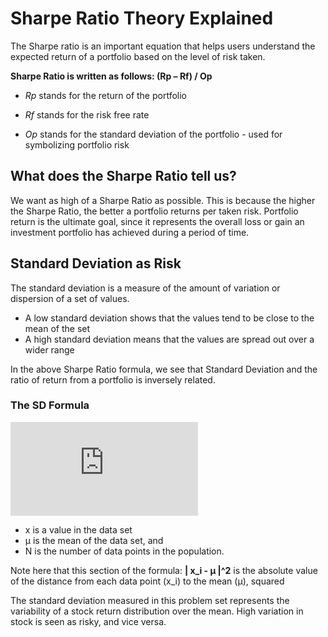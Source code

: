 # Sharpe Ratio Theory Explained


The Sharpe ratio is an important equation that helps users understand the expected return of a portfolio based on the level of risk taken.


**Sharpe Ratio is written as follows: (Rp – Rf) / Op**

- *Rp* stands for the return of the portfolio

- *Rf* stands for the risk free rate 

- *Op* stands for the standard deviation of the portfolio - used for symbolizing portfolio risk



## What does the Sharpe Ratio tell us? 

We want as high of a Sharpe Ratio as possible. 
This is because the higher the Sharpe Ratio, the better a portfolio returns per taken risk. 
Portfolio return is the ultimate goal, since it represents the overall loss or gain an investment portfolio has achieved during a period of time.


## Standard Deviation as Risk

The standard deviation is a measure of the amount of variation or dispersion of a set of values. 

- A low standard deviation shows that the values tend to be close to the mean of the set 
- A high standard deviation means that the values are spread out over a wider range

In the above Sharpe Ratio formula, we see that Standard Deviation and the ratio of return from a portfolio is inversely related. 


### The SD Formula

![equation](http://www.sciweavers.org/tex2img.php?eq=%20%5Csigma%20%3D%20%20%5Csqrt%7B%5Cfrac%7B1%7D%7BN%7D%20%20%5Csum_%7Bi%3D1%7D%5EN%20%20%7C%20x_%7Bi%7D%20%20-%20%5Cmu%20%20%7C%20%5E%7B2%7D%20%29%7D%20&bc=White&fc=Black&im=jpg&fs=12&ff=arev&edit=0) 

- x is a value in the data set
- μ is the mean of the data set, and 
- N is the number of data points in the population.

Note here that this section of the formula: **| x_i - μ |^2** is 
the absolute value of the distance from each data point (x_i) to the mean (μ), squared 


The standard deviation measured in this problem set represents the variability of a stock return distribution over the mean. High variation in stock is seen as risky, and vice versa. 


